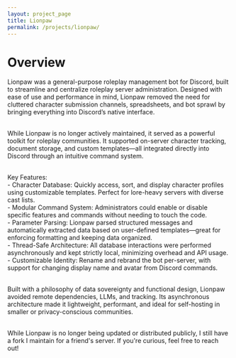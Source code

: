 ```yaml
---
layout: project_page
title: Lionpaw
permalink: /projects/lionpaw/
---
```


# Overview
Lionpaw was a general-purpose roleplay management bot for Discord, built to streamline and centralize roleplay server administration. Designed with ease of use and performance in mind, Lionpaw removed the need for cluttered character submission channels, spreadsheets, and bot sprawl by bringing everything into Discord’s native interface. <br><br>

While Lionpaw is no longer actively maintained, it served as a powerful toolkit for roleplay communities. It supported on-server character tracking, document storage, and custom templates—all integrated directly into Discord through an intuitive command system.<br><br>

Key Features:<br>
\- Character Database: Quickly access, sort, and display character profiles using customizable templates. Perfect for lore-heavy servers with diverse cast lists.<br>
\- Modular Command System: Administrators could enable or disable specific features and commands without needing to touch the code.<br>
\- Parameter Parsing: Lionpaw parsed structured messages and automatically extracted data based on user-defined templates—great for enforcing formatting and keeping data organized. <br>
\- Thread-Safe Architecture: All database interactions were performed asynchronously and kept strictly local, minimizing overhead and API usage. <br>
\- Customizable Identity: Rename and rebrand the bot per-server, with support for changing display name and avatar from Discord commands. <br><br>

Built with a philosophy of data sovereignty and functional design, Lionpaw avoided remote dependencies, LLMs, and tracking. Its asynchronous architecture made it lightweight, performant, and ideal for self-hosting in smaller or privacy-conscious communities.<br><br>

While Lionpaw is no longer being updated or distributed publicly, I still have a fork I maintain for a friend's server. If you're curious, feel free to reach out!

